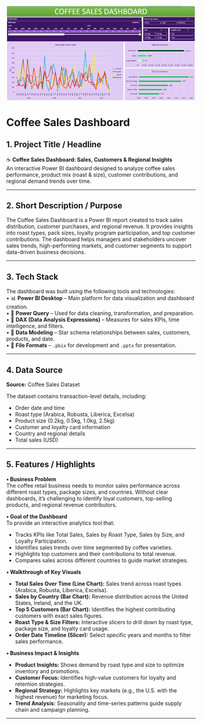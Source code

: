 ![Dashboard Preview](https://github.com/jahnvi2005sh/EXCEL-COFFEE-SALES-DASHBOARD-/blob/main/Coffee%20sales%20dashboard%20.png)  

# Coffee Sales Dashboard  

## 1. Project Title / Headline  
☕ **Coffee Sales Dashboard: Sales, Customers & Regional Insights**  
An interactive Power BI dashboard designed to analyze coffee sales performance, product mix (roast & size), customer contributions, and regional demand trends over time.  

---  

## 2. Short Description / Purpose  
The Coffee Sales Dashboard is a Power BI report created to track sales distribution, customer purchases, and regional revenue. It provides insights into roast types, pack sizes, loyalty program participation, and top customer contributions. The dashboard helps managers and stakeholders uncover sales trends, high-performing markets, and customer segments to support data-driven business decisions.  

---  

## 3. Tech Stack  
The dashboard was built using the following tools and technologies:  
• 📊 **Power BI Desktop** – Main platform for data visualization and dashboard creation.  
• 📂 **Power Query** – Used for data cleaning, transformation, and preparation.  
• 🧠 **DAX (Data Analysis Expressions)** – Measures for sales KPIs, time intelligence, and filters.  
• 📝 **Data Modeling** – Star schema relationships between sales, customers, products, and date.  
• 📁 **File Formats** – `.pbix` for development and `.pptx` for presentation.  

---  

## 4. Data Source  
**Source:** Coffee Sales Dataset  

The dataset contains transaction-level details, including:  
- Order date and time  
- Roast type (Arabica, Robusta, Liberica, Excelsa)  
- Product size (0.2kg, 0.5kg, 1.0kg, 2.5kg)  
- Customer and loyalty card information  
- Country and regional details  
- Total sales (USD)  

---  

## 5. Features / Highlights  

**• Business Problem**  
The coffee retail business needs to monitor sales performance across different roast types, package sizes, and countries. Without clear dashboards, it’s challenging to identify loyal customers, top-selling products, and regional revenue contributors.  

**• Goal of the Dashboard**  
To provide an interactive analytics tool that:  
- Tracks KPIs like Total Sales, Sales by Roast Type, Sales by Size, and Loyalty Participation.  
- Identifies sales trends over time segmented by coffee varieties.  
- Highlights top customers and their contributions to total revenue.  
- Compares sales across different countries to guide market strategies.  

**• Walkthrough of Key Visuals**  
- **Total Sales Over Time (Line Chart):** Sales trend across roast types (Arabica, Robusta, Liberica, Excelsa).  
- **Sales by Country (Bar Chart):** Revenue distribution across the United States, Ireland, and the UK.  
- **Top 5 Customers (Bar Chart):** Identifies the highest contributing customers with exact sales figures.  
- **Roast Type & Size Filters:** Interactive slicers to drill down by roast type, package size, and loyalty card usage.  
- **Order Date Timeline (Slicer):** Select specific years and months to filter sales performance.  

**• Business Impact & Insights**  
- **Product Insights:** Shows demand by roast type and size to optimize inventory and promotions.  
- **Customer Focus:** Identifies high-value customers for loyalty and retention strategies.  
- **Regional Strategy:** Highlights key markets (e.g., the U.S. with the highest revenue) for marketing focus.  
- **Trend Analysis:** Seasonality and time-series patterns guide supply chain and campaign planning.  

---  



